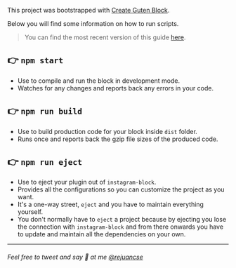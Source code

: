 This project was bootstrapped with [Create Guten Block](https://github.com/rejuancse/instagram-block).

Below you will find some information on how to run scripts.

>You can find the most recent version of this guide [here](https://github.com/rejuancse/instagram-block).

## 👉  `npm start`
- Use to compile and run the block in development mode.
- Watches for any changes and reports back any errors in your code.

## 👉  `npm run build`
- Use to build production code for your block inside `dist` folder.
- Runs once and reports back the gzip file sizes of the produced code.

## 👉  `npm run eject`
- Use to eject your plugin out of `instagram-block`.
- Provides all the configurations so you can customize the project as you want.
- It's a one-way street, `eject` and you have to maintain everything yourself.
- You don't normally have to `eject` a project because by ejecting you lose the connection with `instagram-block` and from there onwards you have to update and maintain all the dependencies on your own.

---

###### Feel free to tweet and say 👋 at me [@rejuancse](https://twitter.com/rejuancse/)
